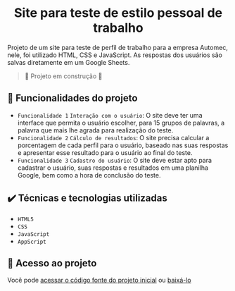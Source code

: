 <h1 align="center"> Site para teste de estilo pessoal de trabalho </h1>

Projeto de um site para teste de perfil de trabalho para a empresa Automec, nele, foi utilizado HTML, CSS e JavaScript. As respostas dos usuários são salvas diretamente em um Google Sheets.

> :construction: Projeto em construção :construction:

## 🔨 Funcionalidades do projeto

- `Funcionalidade 1` `Interação com o usuário`: O site deve ter uma interface que permita o usuário escolher, para 15 grupos de palavras, a palavra que mais lhe agrada para realização do teste.
- `Funcionalidade 2` `Cálculo de resultados`: O site precisa calcular a porcentagem de cada perfil para o usuário, baseado nas suas respostas e apresentar esse resultado para o usuário ao final do teste.
- `Funcionalidade 3` `Cadastro do usuário`: O site deve estar apto para cadastrar o usuário, suas respostas e resultados em uma planilha Google, bem como a hora de conclusão do teste.

## ✔️ Técnicas e tecnologias utilizadas

- ``HTML5``
- ``CSS``
- ``JavaScript``
- ``AppScript``

## 📁 Acesso ao projeto

Você pode [acessar o código fonte do projeto inicial](https://github.com/YasminBrazASilva/site-automec-ept/blob/main) ou [baixá-lo](https://github.com/YasminBrazASilva/site-automec-ept/files/12589524/AUTOMEC.EPT.zip)
